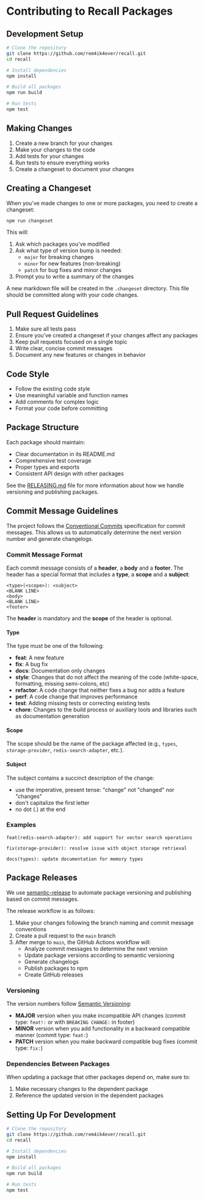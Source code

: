 # Contributing to Recall Packages

## Development Setup

```bash
# Clone the repository
git clone https://github.com/rem4ik4ever/recall.git
cd recall

# Install dependencies
npm install

# Build all packages
npm run build

# Run tests
npm test
```

## Making Changes

1. Create a new branch for your changes
2. Make your changes to the code
3. Add tests for your changes
4. Run tests to ensure everything works
5. Create a changeset to document your changes

## Creating a Changeset

When you've made changes to one or more packages, you need to create a changeset:

```bash
npm run changeset
```

This will:
1. Ask which packages you've modified
2. Ask what type of version bump is needed:
   - `major` for breaking changes
   - `minor` for new features (non-breaking)
   - `patch` for bug fixes and minor changes
3. Prompt you to write a summary of the changes

A new markdown file will be created in the `.changeset` directory. This file should be committed along with your code changes.

## Pull Request Guidelines

1. Make sure all tests pass
2. Ensure you've created a changeset if your changes affect any packages
3. Keep pull requests focused on a single topic
4. Write clear, concise commit messages
5. Document any new features or changes in behavior

## Code Style

- Follow the existing code style
- Use meaningful variable and function names
- Add comments for complex logic
- Format your code before committing

## Package Structure

Each package should maintain:
- Clear documentation in its README.md
- Comprehensive test coverage
- Proper types and exports
- Consistent API design with other packages

See the [RELEASING.md](./RELEASING.md) file for more information about how we handle versioning and publishing packages.

## Commit Message Guidelines

The project follows the [Conventional Commits](https://www.conventionalcommits.org/) specification for commit messages. This allows us to automatically determine the next version number and generate changelogs.

### Commit Message Format

Each commit message consists of a **header**, a **body** and a **footer**. The header has a special format that includes a **type**, a **scope** and a **subject**:

```
<type>(<scope>): <subject>
<BLANK LINE>
<body>
<BLANK LINE>
<footer>
```

The **header** is mandatory and the **scope** of the header is optional.

#### Type

The type must be one of the following:

- **feat**: A new feature
- **fix**: A bug fix
- **docs**: Documentation only changes
- **style**: Changes that do not affect the meaning of the code (white-space, formatting, missing semi-colons, etc)
- **refactor**: A code change that neither fixes a bug nor adds a feature
- **perf**: A code change that improves performance
- **test**: Adding missing tests or correcting existing tests
- **chore**: Changes to the build process or auxiliary tools and libraries such as documentation generation

#### Scope

The scope should be the name of the package affected (e.g., `types`, `storage-provider`, `redis-search-adapter`, etc.).

#### Subject

The subject contains a succinct description of the change:

- use the imperative, present tense: "change" not "changed" nor "changes"
- don't capitalize the first letter
- no dot (.) at the end

### Examples

```
feat(redis-search-adapter): add support for vector search operations

fix(storage-provider): resolve issue with object storage retrieval

docs(types): update documentation for memory types
```

## Package Releases

We use [semantic-release](https://github.com/semantic-release/semantic-release) to automate package versioning and publishing based on commit messages.

The release workflow is as follows:

1. Make your changes following the branch naming and commit message conventions
2. Create a pull request to the `main` branch
3. After merge to `main`, the GitHub Actions workflow will:
   - Analyze commit messages to determine the next version
   - Update package versions according to semantic versioning
   - Generate changelogs
   - Publish packages to npm
   - Create GitHub releases

### Versioning

The version numbers follow [Semantic Versioning](https://semver.org/):

- **MAJOR** version when you make incompatible API changes (commit type: `feat!:` or with `BREAKING CHANGE:` in footer)
- **MINOR** version when you add functionality in a backward compatible manner (commit type: `feat:`)
- **PATCH** version when you make backward compatible bug fixes (commit type: `fix:`)

### Dependencies Between Packages

When updating a package that other packages depend on, make sure to:

1. Make necessary changes to the dependent package
2. Reference the updated version in the dependent packages

## Setting Up For Development

```bash
# Clone the repository
git clone https://github.com/rem4ik4ever/recall.git
cd recall

# Install dependencies
npm install

# Build all packages
npm run build

# Run tests
npm test
``` 
